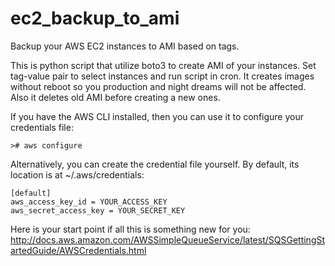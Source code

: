 # ec2_backup_to_ami
Backup your AWS EC2 instances to AMI based on tags.

This is python script that utilize boto3 to create AMI of your instances. 
Set tag-value pair to select instances and run script in cron. 
It creates images without reboot so you production and night dreams will not be affected.
Also it deletes old AMI before creating a new ones.

If you have the AWS CLI installed, then you can use it to
configure your credentials file:

    ># aws configure

Alternatively, you can create the credential file yourself.
By default, its location is at ~/.aws/credentials:

    [default]
    aws_access_key_id = YOUR_ACCESS_KEY
    aws_secret_access_key = YOUR_SECRET_KEY

Here is your start point if all this is something new for you:
http://docs.aws.amazon.com/AWSSimpleQueueService/latest/SQSGettingStartedGuide/AWSCredentials.html
